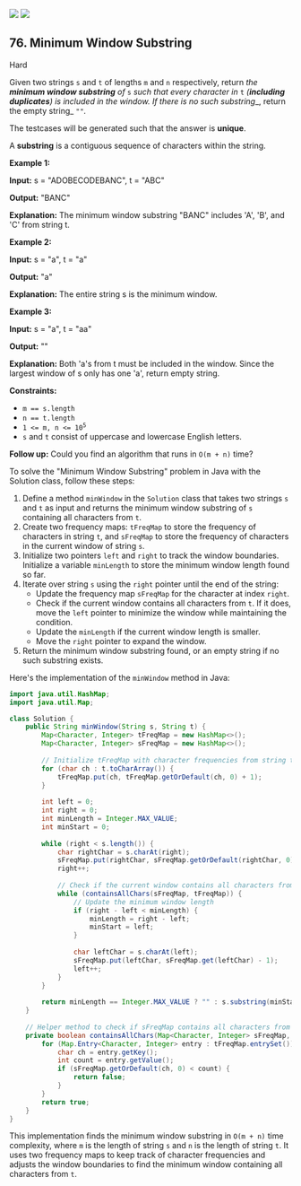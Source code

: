 [![](https://img.shields.io/github/stars/javadev/LeetCode-in-All?label=Stars&style=flat-square)](https://github.com/javadev/LeetCode-in-All)
[![](https://img.shields.io/github/forks/javadev/LeetCode-in-All?label=Fork%20me%20on%20GitHub%20&style=flat-square)](https://github.com/javadev/LeetCode-in-All/fork)

## 76\. Minimum Window Substring

Hard

Given two strings `s` and `t` of lengths `m` and `n` respectively, return _the **minimum window substring** of_ `s` _such that every character in_ `t` _(**including duplicates**) is included in the window. If there is no such substring__, return the empty string_ `""`_._

The testcases will be generated such that the answer is **unique**.

A **substring** is a contiguous sequence of characters within the string.

**Example 1:**

**Input:** s = "ADOBECODEBANC", t = "ABC"

**Output:** "BANC"

**Explanation:** The minimum window substring "BANC" includes 'A', 'B', and 'C' from string t. 

**Example 2:**

**Input:** s = "a", t = "a"

**Output:** "a"

**Explanation:** The entire string s is the minimum window. 

**Example 3:**

**Input:** s = "a", t = "aa"

**Output:** ""

**Explanation:** Both 'a's from t must be included in the window. Since the largest window of s only has one 'a', return empty string. 

**Constraints:**

*   `m == s.length`
*   `n == t.length`
*   <code>1 <= m, n <= 10<sup>5</sup></code>
*   `s` and `t` consist of uppercase and lowercase English letters.

**Follow up:** Could you find an algorithm that runs in `O(m + n)` time?

To solve the "Minimum Window Substring" problem in Java with the Solution class, follow these steps:

1. Define a method `minWindow` in the `Solution` class that takes two strings `s` and `t` as input and returns the minimum window substring of `s` containing all characters from `t`.
2. Create two frequency maps: `tFreqMap` to store the frequency of characters in string `t`, and `sFreqMap` to store the frequency of characters in the current window of string `s`.
3. Initialize two pointers `left` and `right` to track the window boundaries. Initialize a variable `minLength` to store the minimum window length found so far.
4. Iterate over string `s` using the `right` pointer until the end of the string:
   - Update the frequency map `sFreqMap` for the character at index `right`.
   - Check if the current window contains all characters from `t`. If it does, move the `left` pointer to minimize the window while maintaining the condition.
   - Update the `minLength` if the current window length is smaller.
   - Move the `right` pointer to expand the window.
5. Return the minimum window substring found, or an empty string if no such substring exists.

Here's the implementation of the `minWindow` method in Java:

```java
import java.util.HashMap;
import java.util.Map;

class Solution {
    public String minWindow(String s, String t) {
        Map<Character, Integer> tFreqMap = new HashMap<>();
        Map<Character, Integer> sFreqMap = new HashMap<>();
        
        // Initialize tFreqMap with character frequencies from string t
        for (char ch : t.toCharArray()) {
            tFreqMap.put(ch, tFreqMap.getOrDefault(ch, 0) + 1);
        }
        
        int left = 0;
        int right = 0;
        int minLength = Integer.MAX_VALUE;
        int minStart = 0;
        
        while (right < s.length()) {
            char rightChar = s.charAt(right);
            sFreqMap.put(rightChar, sFreqMap.getOrDefault(rightChar, 0) + 1);
            right++;
            
            // Check if the current window contains all characters from t
            while (containsAllChars(sFreqMap, tFreqMap)) {
                // Update the minimum window length
                if (right - left < minLength) {
                    minLength = right - left;
                    minStart = left;
                }
                
                char leftChar = s.charAt(left);
                sFreqMap.put(leftChar, sFreqMap.get(leftChar) - 1);
                left++;
            }
        }
        
        return minLength == Integer.MAX_VALUE ? "" : s.substring(minStart, minStart + minLength);
    }
    
    // Helper method to check if sFreqMap contains all characters from tFreqMap
    private boolean containsAllChars(Map<Character, Integer> sFreqMap, Map<Character, Integer> tFreqMap) {
        for (Map.Entry<Character, Integer> entry : tFreqMap.entrySet()) {
            char ch = entry.getKey();
            int count = entry.getValue();
            if (sFreqMap.getOrDefault(ch, 0) < count) {
                return false;
            }
        }
        return true;
    }
}
```

This implementation finds the minimum window substring in `O(m + n)` time complexity, where `m` is the length of string `s` and `n` is the length of string `t`. It uses two frequency maps to keep track of character frequencies and adjusts the window boundaries to find the minimum window containing all characters from `t`.